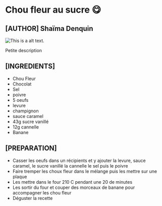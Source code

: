 # Chou fleur au sucre 😋

## [AUTHOR] Shaïma Denquin

![This is a alt text.](https://1.bp.blogspot.com/-xAhmBbAt6no/WLu5_Z90ArI/AAAAAAAAgkQ/BYbLiiYr3KAvK0RN_xO_L46fEfIyJuw9wCEw/s1600/DSC_2730.JPG "Miam 😋")

Petite description

## [INGREDIENTS]

* Chou Fleur
* Chocolat
* Sel
* poivre
* 5 oeufs
* levure
* champignon
* sauce caramel
* 43g sucre vanillé
* 12g cannelle
* Banane

## [PREPARATION]

- Casser les oeufs dans un récipients et y ajouter la levure, sauce caramel, le sucre vanillé la cannelle le sel puis le poivre
- Faire tremper les choux fleur dans le mélange puis les mettre sur une plaque
- Les mettre dans le four 210 C pendant une 20 de minutes
- Les sortir du four et couper des morceaux de banane pour accompagner les chou
fleur
- Déguster la recette